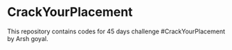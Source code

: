 # CrackYourPlacement
This repository contains codes for 45 days challenge #CrackYourPlacement by Arsh goyal.

